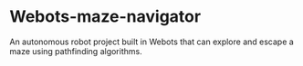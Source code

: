 # Webots-maze-navigator
An autonomous robot project built in Webots that can explore and escape a maze using pathfinding algorithms.
